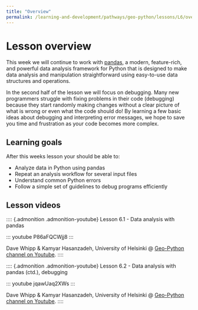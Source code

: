 ```yaml
---
title: "Overview"
permalink: /learning-and-development/pathways/geo-python/lessons/L6/overview/
---
```



# Lesson overview

This week we will continue to work with
[pandas](http://pandas.pydata.org/), a modern, feature-rich, and
powerful data analysis framework for Python that is designed to make
data analysis and manipulation straightforward using easy-to-use data
structures and operations.

In the second half of the lesson we will focus on debugging. Many new
programmers struggle with fixing problems in their code (debugging)
because they start randomly making changes without a clear picture of
what is wrong or even what the code should do! By learning a few basic
ideas about debugging and interpreting error messages, we hope to save
you time and frustration as your code becomes more complex.

## Learning goals

After this weeks lesson your should be able to:

-   Analyze data in Python using pandas
-   Repeat an analysis workflow for several input files
-   Understand common Python errors
-   Follow a simple set of guidelines to debug programs efficiently

## Lesson videos

:::: {.admonition .admonition-youtube}
Lesson 6.1 - Data analysis with pandas

::: youtube
P86aFQCWjj8
:::

Dave Whipp & Kamyar Hasanzadeh, University of Helsinki @ [Geo-Python
channel on
Youtube](https://www.youtube.com/channel/UCQ1_1hZ0A1Vic2zmWE56s2A).
::::

:::: {.admonition .admonition-youtube}
Lesson 6.2 - Data analysis with pandas (ctd.), debugging

::: youtube
jqawUaq2XWs
:::

Dave Whipp & Kamyar Hasanzadeh, University of Helsinki @ [Geo-Python
channel on
Youtube](https://www.youtube.com/channel/UCQ1_1hZ0A1Vic2zmWE56s2A).
::::
